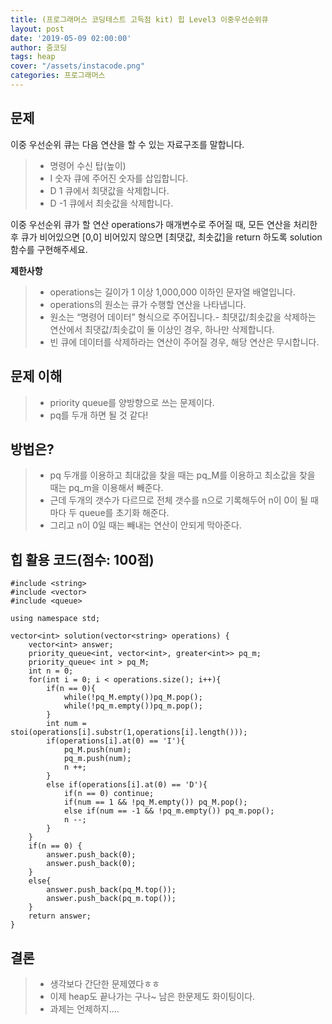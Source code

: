 ```yaml
---
title: (프로그래머스 코딩테스트 고득점 kit) 힙 Level3 이중우선순위큐
layout: post
date: '2019-05-09 02:00:00'
author: 줌코딩
tags: heap
cover: "/assets/instacode.png"
categories: 프로그래머스
---
```

## 문제

이중 우선순위 큐는 다음 연산을 할 수 있는 자료구조를 말합니다.

>* 명령어    수신 탑(높이)
>* I 숫자    큐에 주어진 숫자를 삽입합니다.
>* D 1    큐에서 최댓값을 삭제합니다.
>* D -1    큐에서 최솟값을 삭제합니다.

이중 우선순위 큐가 할 연산 operations가 매개변수로 주어질 때, 모든 연산을 처리한 후 큐가 비어있으면 [0,0] 비어있지 않으면 [최댓값, 최솟값]을 return 하도록 solution 함수를 구현해주세요.


**제한사항**

>* operations는 길이가 1 이상 1,000,000 이하인 문자열 배열입니다.
>* operations의 원소는 큐가 수행할 연산을 나타냅니다.
>* 원소는 “명령어 데이터” 형식으로 주어집니다.- 최댓값/최솟값을 삭제하는 연산에서 최댓값/최솟값이 둘 이상인 경우, 하나만 삭제합니다.
>* 빈 큐에 데이터를 삭제하라는 연산이 주어질 경우, 해당 연산은 무시합니다.

## 문제 이해

>* priority queue를 양방향으로 쓰는 문제이다.
>* pq를 두개 하면 될 것 같다!

## 방법은?

>* pq 두개를 이용하고 최대값을 찾을 때는 pq_M를 이용하고 최소값을 찾을 때는 pq_m을 이용해서 빼준다.
>* 근데 두개의 갯수가 다르므로 전체 갯수를 n으로 기록해두어 n이 0이 될 때마다 두 queue를 초기화 해준다.
>* 그리고 n이 0일 때는 빼내는 연산이 안되게 막아준다.

## 힙 활용 코드(점수: 100점)

    #include <string>
    #include <vector>
    #include <queue>

    using namespace std;

    vector<int> solution(vector<string> operations) {
        vector<int> answer;
        priority_queue<int, vector<int>, greater<int>> pq_m;
        priority_queue< int > pq_M;
        int n = 0;
        for(int i = 0; i < operations.size(); i++){
            if(n == 0){
                while(!pq_M.empty())pq_M.pop();
                while(!pq_m.empty())pq_m.pop();
            }
            int num = stoi(operations[i].substr(1,operations[i].length()));
            if(operations[i].at(0) == 'I'){
                pq_M.push(num);
                pq_m.push(num);
                n ++;
            }
            else if(operations[i].at(0) == 'D'){
                if(n == 0) continue;
                if(num == 1 && !pq_M.empty()) pq_M.pop();
                else if(num == -1 && !pq_m.empty()) pq_m.pop();
                n --;
            }
        }
        if(n == 0) {
            answer.push_back(0);
            answer.push_back(0);
        }
        else{
            answer.push_back(pq_M.top());
            answer.push_back(pq_m.top());
        }
        return answer;
    }

## 결론

>* 생각보다 간단한 문제였다ㅎㅎ
>* 이제 heap도 끝나가는 구나~ 남은 한문제도 화이팅이다.
>* 과제는 언제하지....

